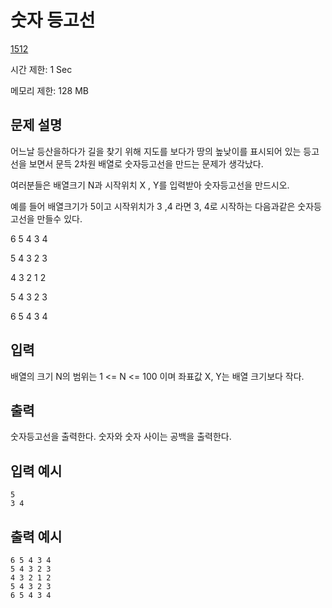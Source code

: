 # 숫자 등고선

[1512](http://codeup.kr/problem.php?id=1512)

시간 제한: 1 Sec

메모리 제한: 128 MB



## 문제 설명

어느날 등산을하다가 길을 찾기 위해 지도를 보다가 땅의 높낮이를 표시되어 있는 등고선을 보면서 문득 2차원 배열로 숫자등고선을 만드는 문제가 생각났다.

여러분들은 배열크기 N과 시작위치 X , Y를 입력받아 숫자등고선을 만드시오.

예를 들어 배열크기가 5이고 시작위치가 3 ,4 라면 3, 4로 시작하는 다음과같은 숫자등고선을 만들수 있다.

6 5 4 3 4

5 4 3 2 3

4 3 2 1 2

5 4 3 2 3

6 5 4 3 4



## 입력

배열의 크기 N의 범위는 1 <= N <= 100 이며 좌표값 X, Y는 배열 크기보다 작다.



## 출력

숫자등고선을 출력한다. 숫자와 숫자 사이는 공백을 출력한다.



## 입력 예시

```
5
3 4
```



## 출력 예시

```
6 5 4 3 4 
5 4 3 2 3 
4 3 2 1 2 
5 4 3 2 3 
6 5 4 3 4 
```